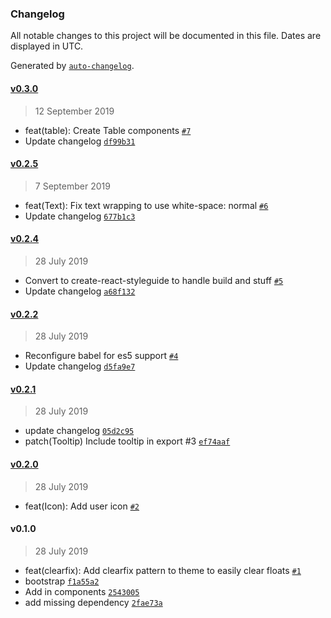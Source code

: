### Changelog

All notable changes to this project will be documented in this file. Dates are displayed in UTC.

Generated by [`auto-changelog`](https://github.com/CookPete/auto-changelog).

#### [v0.3.0](https://github.com/WattyRev/react-watty-ui/compare/v0.2.5...v0.3.0)

> 12 September 2019

- feat(table): Create Table components [`#7`](https://github.com/WattyRev/react-watty-ui/pull/7)
- Update changelog [`df99b31`](https://github.com/WattyRev/react-watty-ui/commit/df99b315771ab8568aa2db777a26c0d0c7c00ca6)

#### [v0.2.5](https://github.com/WattyRev/react-watty-ui/compare/v0.2.4...v0.2.5)

> 7 September 2019

- feat(Text): Fix text wrapping to use white-space: normal [`#6`](https://github.com/WattyRev/react-watty-ui/pull/6)
- Update changelog [`677b1c3`](https://github.com/WattyRev/react-watty-ui/commit/677b1c30f16d313439ea87d66cad8c708d390374)

#### [v0.2.4](https://github.com/WattyRev/react-watty-ui/compare/v0.2.2...v0.2.4)

> 28 July 2019

- Convert to create-react-styleguide to handle build and stuff [`#5`](https://github.com/WattyRev/react-watty-ui/pull/5)
- Update changelog [`a68f132`](https://github.com/WattyRev/react-watty-ui/commit/a68f1326ed215b5cb7bdc411551e76e07268e911)

#### [v0.2.2](https://github.com/WattyRev/react-watty-ui/compare/v0.2.1...v0.2.2)

> 28 July 2019

- Reconfigure babel for es5 support [`#4`](https://github.com/WattyRev/react-watty-ui/pull/4)
- Update changelog [`d5fa9e7`](https://github.com/WattyRev/react-watty-ui/commit/d5fa9e7f2c70d4d1e4ab3a09851ea9f2a34c1842)

#### [v0.2.1](https://github.com/WattyRev/react-watty-ui/compare/v0.2.0...v0.2.1)

> 28 July 2019

- update changelog [`05d2c95`](https://github.com/WattyRev/react-watty-ui/commit/05d2c95c71354dc8d6c2fe9bb99188d6d28596b0)
- patch(Tooltip) Include tooltip in export #3 [`ef74aaf`](https://github.com/WattyRev/react-watty-ui/commit/ef74aaf652352fb0abb8be194c4068bb6bc538cd)

#### [v0.2.0](https://github.com/WattyRev/react-watty-ui/compare/v0.1.0...v0.2.0)

> 28 July 2019

- feat(Icon): Add user icon [`#2`](https://github.com/WattyRev/react-watty-ui/pull/2)

#### v0.1.0

> 28 July 2019

- feat(clearfix): Add clearfix pattern to theme to easily clear floats [`#1`](https://github.com/WattyRev/react-watty-ui/pull/1)
- bootstrap [`f1a55a2`](https://github.com/WattyRev/react-watty-ui/commit/f1a55a2aeb332886431fd9bf75d6c1c2521b6c6a)
- Add in components [`2543005`](https://github.com/WattyRev/react-watty-ui/commit/25430056372363aa4e137c39a1d98b30ece6395f)
- add missing dependency [`2fae73a`](https://github.com/WattyRev/react-watty-ui/commit/2fae73a84a1494048b13b9cd4b61f219846e6161)
